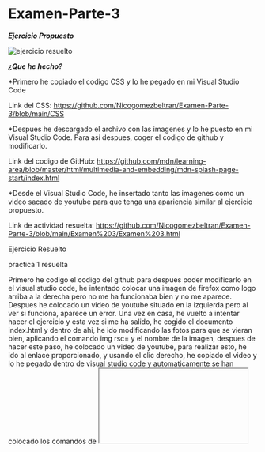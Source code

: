 # Examen-Parte-3
***Ejercicio Propuesto***

![ejercicio resuelto](https://user-images.githubusercontent.com/73166385/103529763-893d1d00-4e86-11eb-8414-144be989db1c.png)

***¿Que he hecho?***

*Primero he copiado el codigo CSS y lo he pegado en mi Visual Studio Code

Link del CSS: https://github.com/Nicogomezbeltran/Examen-Parte-3/blob/main/CSS

*Despues he descargado el archivo con las imagenes  y lo he puesto en mi Visual Studio Code. Para así despues, coger el codigo de github y modificarlo.

Link del codigo de GitHub:
https://github.com/mdn/learning-area/blob/master/html/multimedia-and-embedding/mdn-splash-page-start/index.html  

*Desde el Visual Studio Code, he insertado tanto las imagenes como un video sacado de youtube para que tenga una apariencia similar al ejercicio propuesto.

Link de actividad resuelta: https://github.com/Nicogomezbeltran/Examen-Parte-3/blob/main/Examen%203/Examen%203.html

Ejercicio Resuelto

practica 1 resuelta




































Primero he codigo el codigo del github para despues poder modificarlo en el visual studio code, he intentado colocar una imagen de firefox como logo arriba a la derecha pero no me ha funcionaba bien y no me aparece. Despues he colocado un video de youtube situado en la izquierda pero al ver si funciona, aparece un error. 
Una vez en casa, he vuelto a intentar hacer el ejercicio y esta vez si me ha salido, he cogido el documento index.html y dentro de ahi, he ido modificando las fotos para que se vieran bien, aplicando el comando img rsc= y el nombre de la imagen, despues de hacer este paso, he colocado un video de youtube, para realizar esto, he ido al enlace proporcionado, y usando el clic derecho, he copiado el video y lo he pegado dentro de visual studio code y automaticamente se han colocado los comandos de <iframe>, tambien he ajustado el tamaño del video para que se vea mas pequeño.
